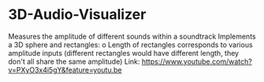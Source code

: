# 3D-Audio-Visualizer
Measures the amplitude of different sounds within a soundtrack
Implements a 3D sphere and rectangles:
  o	 Length of rectangles corresponds to various amplitude inputs (different rectangles would have different length, they don't all share the same amplitude)
Link: https://www.youtube.com/watch?v=PXyO3x4i5gY&feature=youtu.be 
